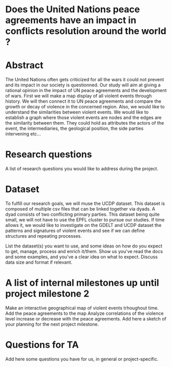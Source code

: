 # Does the United Nations peace agreements have an impact in conflicts resolution around the world ?

# Abstract
The United Nations often gets criticized for all the wars it could not prevent and its impact in our society is questionned. Our study will aim at giving a rational opinion in the impact of UN peace agreements and the development of wars. First we will make a map display of all violent events through history. We will then connect it to UN peace agreements and compare the growth or decay of violence in the concerned region. Also, we would like to understand the similarities between violent events. We would like to establish a graph where those violent events are nodes and the edges are the similarity between them. They could hold as attributes the actors of the event, the intermediaries, the geological position, the side parties intervening etc...

# Research questions
A list of research questions you would like to address during the project. 

# Dataset
To fulfill our research goals, we will muse the UCDP dataset. This dataset is composed of multiple csv files that can be linked together via dyads. A dyad consists of two conflicting primary parties. This dataset being quite small, we will not have to use the EPFL cluster to pursue our studies. If time allows it, we would like to investigate on the GDELT and UCDP dataset the patterns and signatures of violent events and see if we can define structures and repeating processes.

List the dataset(s) you want to use, and some ideas on how do you expect to get, manage, process and enrich it/them. Show us you've read the docs and some examples, and you've a clear idea on what to expect. Discuss data size and format if relevant.

# A list of internal milestones up until project milestone 2
Make an interactive geographical map of violent events trhoughout time.
Add the peace agreements to the map
Analyze correlations of the violence level increase or decrease with the peace agreements.
Add here a sketch of your planning for the next project milestone.

# Questions for TA
Add here some questions you have for us, in general or project-specific.
